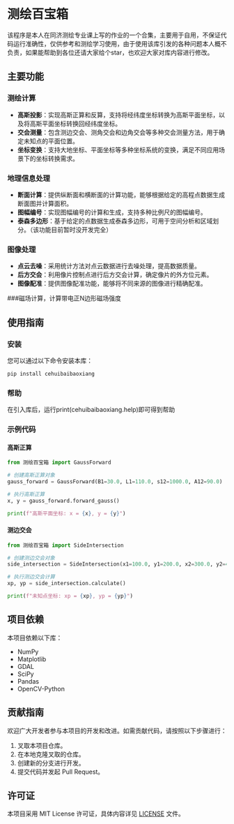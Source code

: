 ﻿# 测绘百宝箱

该程序是本人在同济测绘专业课上写的作业的一个合集，主要用于自用，不保证代码运行准确性，仅供参考和测绘学习使用，由于使用该库引发的各种问题本人概不负责，如果能帮助到各位还请大家给个star，也欢迎大家对库内容进行修改。
## 主要功能

### 测绘计算

- **高斯投影**：实现高斯正算和反算，支持将经纬度坐标转换为高斯平面坐标，以及将高斯平面坐标转换回经纬度坐标。
- **交会测量**：包含测边交会、测角交会和边角交会等多种交会测量方法，用于确定未知点的平面位置。
- **坐标变换**：支持大地坐标、平面坐标等多种坐标系统的变换，满足不同应用场景下的坐标转换需求。


### 地理信息处理

- **断面计算**：提供纵断面和横断面的计算功能，能够根据给定的高程点数据生成断面图并计算面积。
- **图幅编号**：实现图幅编号的计算和生成，支持多种比例尺的图幅编号。
- **泰森多边形**：基于给定的点数据生成泰森多边形，可用于空间分析和区域划分。（该功能目前暂时没开发完全）


### 图像处理

- **点云去噪**：采用统计方法对点云数据进行去噪处理，提高数据质量。
- **后方交会**：利用像片控制点进行后方交会计算，确定像片的外方位元素。
- **图像配准**：提供图像配准功能，能够将不同来源的图像进行精确配准。

###磁场计算，计算带电正N边形磁场强度
## 使用指南

### 安装

您可以通过以下命令安装本库：

```bash
pip install cehuibaibaoxiang
```
### 帮助
在引入库后，运行print(cehuibaibaoxiang.help)即可得到帮助

### 示例代码

#### 高斯正算

```python
from 测绘百宝箱 import GaussForward

# 创建高斯正算对象
gauss_forward = GaussForward(B1=30.0, L1=110.0, s12=1000.0, A12=90.0)

# 执行高斯正算
x, y = gauss_forward.forward_gauss()

print(f"高斯平面坐标: x = {x}, y = {y}")
```


#### 测边交会

```python
from 测绘百宝箱 import SideIntersection

# 创建测边交会对象
side_intersection = SideIntersection(x1=100.0, y1=200.0, x2=300.0, y2=400.0, sa=250.0, sb=300.0)

# 执行测边交会计算
xp, yp = side_intersection.calculate()

print(f"未知点坐标: xp = {xp}, yp = {yp}")
```


## 项目依赖

本项目依赖以下库：

- NumPy
- Matplotlib
- GDAL
- SciPy
- Pandas
- OpenCV-Python


## 贡献指南

欢迎广大开发者参与本项目的开发和改进。如需贡献代码，请按照以下步骤进行：

1. 叉取本项目仓库。
2. 在本地克隆叉取的仓库。
3. 创建新的分支进行开发。
4. 提交代码并发起 Pull Request。

## 许可证

本项目采用 MIT License 许可证，具体内容详见 [LICENSE](LICENSE) 文件。


